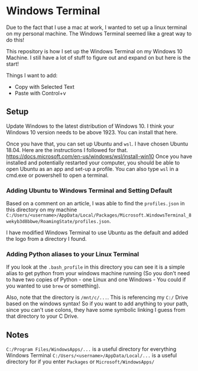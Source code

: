 # Windows Terminal
Due to the fact that I use a mac at work, I wanted to set up a linux terminal on my personal machine. The Windows Terminal seemed like a great way to do this!

This repository is how I set up the Windows Terminal on my Windows 10 Machine. I still have a lot of stuff to figure out and expand on but here is the start!

Things I want to add:
* Copy with Selected Text
* Paste with Control+v

## Setup
Update Windows to the latest distribution of Windows 10. I think your Windows 10 version needs to be above 1923. You can install that here.

Once you have that, you can set up Ubuntu and `wsl`. I have chosen Ubuntu 18.04. Here are the instructions I followed for that.
https://docs.microsoft.com/en-us/windows/wsl/install-win10
Once you have installed and potentially restarted your computer, you should be able to open Ubuntu as an app and set-up a profile. You can also type `wsl` in a cmd.exe or powershell to open a terminal.


### Adding Ubuntu to Windows Terminal and Setting Default
Based on a comment on an article, I was able to find the `profiles.json` in this directory on my machine `C:/Users/<username>/AppData/Local/Packages/Microsoft.WindowsTerminal_8wekyb3d8bbwe/RoamingState/profiles.json`.

I have modified Windows Terminal to use Ubuntu as the default and added the logo from a directory I found.

### Adding Python aliases to your Linux Terminal
If you look at the `.bash_profile` in this directory you can see it is a simple alias to get python from your windows machine running (So you don't need to have two copies of Python - one Linux and one Windows - You could if you wanted to use `brew` or something).

Also, note that the directory is `/mnt/c/...`. This is referencing my `C:/` Drive based on the windows syntax! So if you want to add anything to your path, since you can't use colons, they have some symbolic linking I guess from that directory to your C Drive.

## Notes
`C:/Program Files/WindowsApps/...` is a useful directory for everything Windows Terminal
`C:/Users/<username>/AppData/Local/...` is a useful directory for if you enter `Packages` or `Microsoft/WindowsApps/`
